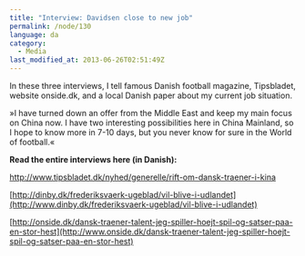 ```yaml
---
title: "Interview: Davidsen close to new job"
permalink: /node/130
language: da
category:
  - Media
last_modified_at: 2013-06-26T02:51:49Z
---
```


In these three interviews, I tell famous Danish football magazine, Tipsbladet, website onside.dk, and a local Danish paper about my current job situation.

»I have turned down an offer from the Middle East and keep my main focus on China now. I have two interesting possibilities here in China Mainland, so I hope to know more in 7-10 days, but you never know for sure in the World of football.«

**Read the entire interviews here (in Danish):**

<http://www.tipsbladet.dk/nyhed/generelle/rift-om-dansk-traener-i-kina>

[http://dinby.dk/frederiksvaerk-ugeblad/vil-blive-i-udlandet](http://www.dinby.dk/frederiksvaerk-ugeblad/vil-blive-i-udlandet)

[http://onside.dk/dansk-traener-talent-jeg-spiller-hoejt-spil-og-satser-paa-en-stor-hest](http://www.onside.dk/dansk-traener-talent-jeg-spiller-hoejt-spil-og-satser-paa-en-stor-hest)
